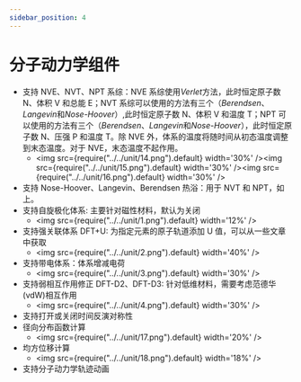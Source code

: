 ```yaml
---
sidebar_position: 4
---
```


# 分子动力学组件

- 支持 NVE、NVT、NPT 系综：NVE 系综使用*Verlet*方法，此时恒定原子数 N、体积 V 和总能 E；NVT 系综可以使用的方法有三个（_Berendsen_、*Langevin*和*Nose-Hoover*）,此时恒定原子数 N、体积 V 和温度 T；NPT 可以使用的方法有三个（_Berendsen_、*Langevin*和*Nose-Hoover*），此时恒定原子数 N、压强 P 和温度 T。除 NVE 外，体系的温度将随时间从初态温度调整到末态温度。对于 NVE，末态温度不起作用。
  - <img src={require("../../unit/14.png").default} width='30%' /><img src={require("../../unit/15.png").default} width='30%' /><img src={require("../../unit/16.png").default} width='30%' />
- 支持 Nose-Hoover、Langevin、Berendsen 热浴：用于 NVT 和 NPT，如上。
- 支持自旋极化体系: 主要针对磁性材料，默认为关闭
  - <img src={require("../../unit/1.png").default} width='12%' />
- 支持强关联体系 DFT+U: 为指定元素的原子轨道添加 U 值，可以从一些文章中获取
  - <img src={require("../../unit/2.png").default} width='40%' />
- 支持带电体系：体系增减电荷
  - <img src={require("../../unit/3.png").default} width='30%' />
- 支持弱相互作用修正 DFT-D2、DFT-D3: 针对低维材料，需要考虑范德华(vdW)相互作用
  - <img src={require("../../unit/4.png").default} width='30%' />
- 支持打开或关闭时间反演对称性
- 径向分布函数计算
  - <img src={require("../../unit/17.png").default} width='20%' />
- 均方位移计算
  - <img src={require("../../unit/18.png").default} width='18%' />
- 支持分子动力学轨迹动画